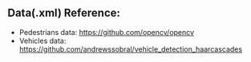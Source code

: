 ## Data(.xml) Reference:
* Pedestrians data: https://github.com/opencv/opencv
* Vehicles data: https://github.com/andrewssobral/vehicle_detection_haarcascades